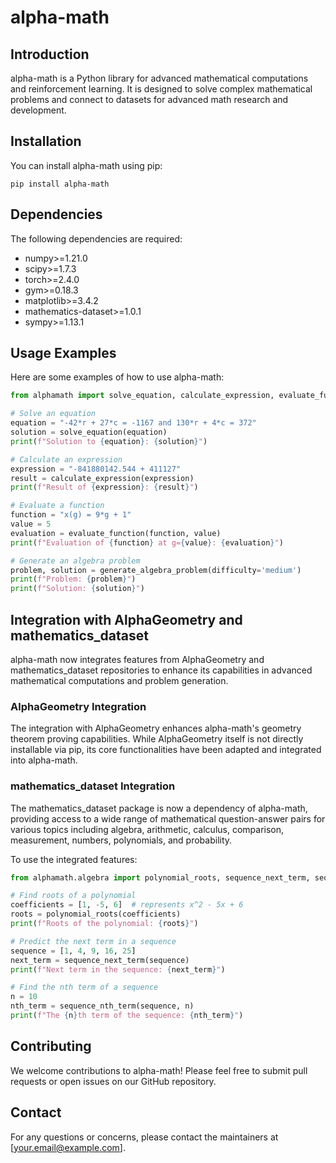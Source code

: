 # alpha-math

## Introduction
alpha-math is a Python library for advanced mathematical computations and reinforcement learning. It is designed to solve complex mathematical problems and connect to datasets for advanced math research and development.

## Installation
You can install alpha-math using pip:

```
pip install alpha-math
```

## Dependencies
The following dependencies are required:

- numpy>=1.21.0
- scipy>=1.7.3
- torch>=2.4.0
- gym>=0.18.3
- matplotlib>=3.4.2
- mathematics-dataset>=1.0.1
- sympy>=1.13.1

## Usage Examples
Here are some examples of how to use alpha-math:

```python
from alphamath import solve_equation, calculate_expression, evaluate_function, generate_algebra_problem

# Solve an equation
equation = "-42*r + 27*c = -1167 and 130*r + 4*c = 372"
solution = solve_equation(equation)
print(f"Solution to {equation}: {solution}")

# Calculate an expression
expression = "-841880142.544 + 411127"
result = calculate_expression(expression)
print(f"Result of {expression}: {result}")

# Evaluate a function
function = "x(g) = 9*g + 1"
value = 5
evaluation = evaluate_function(function, value)
print(f"Evaluation of {function} at g={value}: {evaluation}")

# Generate an algebra problem
problem, solution = generate_algebra_problem(difficulty='medium')
print(f"Problem: {problem}")
print(f"Solution: {solution}")
```

## Integration with AlphaGeometry and mathematics_dataset
alpha-math now integrates features from AlphaGeometry and mathematics_dataset repositories to enhance its capabilities in advanced mathematical computations and problem generation.

### AlphaGeometry Integration
The integration with AlphaGeometry enhances alpha-math's geometry theorem proving capabilities. While AlphaGeometry itself is not directly installable via pip, its core functionalities have been adapted and integrated into alpha-math.

### mathematics_dataset Integration
The mathematics_dataset package is now a dependency of alpha-math, providing access to a wide range of mathematical question-answer pairs for various topics including algebra, arithmetic, calculus, comparison, measurement, numbers, polynomials, and probability.

To use the integrated features:

```python
from alphamath.algebra import polynomial_roots, sequence_next_term, sequence_nth_term

# Find roots of a polynomial
coefficients = [1, -5, 6]  # represents x^2 - 5x + 6
roots = polynomial_roots(coefficients)
print(f"Roots of the polynomial: {roots}")

# Predict the next term in a sequence
sequence = [1, 4, 9, 16, 25]
next_term = sequence_next_term(sequence)
print(f"Next term in the sequence: {next_term}")

# Find the nth term of a sequence
n = 10
nth_term = sequence_nth_term(sequence, n)
print(f"The {n}th term of the sequence: {nth_term}")
```

## Contributing
We welcome contributions to alpha-math! Please feel free to submit pull requests or open issues on our GitHub repository.

## Contact
For any questions or concerns, please contact the maintainers at [your.email@example.com].
